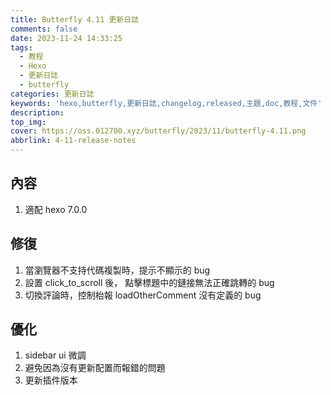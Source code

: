 ```yaml
---
title: Butterfly 4.11 更新日誌
comments: false
date: 2023-11-24 14:33:25
tags:
  - 教程
  - Hexo
  - 更新日誌
  - butterfly
categories: 更新日誌
keywords: 'hexo,butterfly,更新日誌,changelog,released,主題,doc,教程,文件'
description:
top_img:
cover: https://oss.012700.xyz/butterfly/2023/11/butterfly-4.11.png
abbrlink: 4-11-release-notes
---
```


## 內容
1. 適配 hexo 7.0.0

## 修復
1. 當瀏覽器不支持代碼複製時，提示不顯示的 bug
2. 設置 click_to_scroll 後， 點擊標題中的鏈接無法正確跳轉的 bug
3. 切換評論時，控制枱報 loadOtherComment 沒有定義的 bug

## 優化
1. sidebar ui 微調
2. 避免因為沒有更新配置而報錯的問題
3. 更新插件版本
